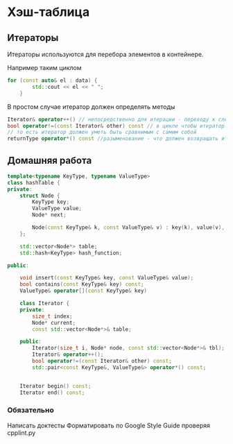 # Хэш-таблица

## Итераторы

Итераторы используются для перебора элементов в контейнере.

Например таким циклом
```cpp
for (const auto& el : data) {
        std::cout << el << " ";
    }

```

В простом случае итератор должен определять методы
```cpp
Iterator& operator++() // непосредственно для итерации - переходу к след элементу
bool operator!=(const Iterator& other) const // в цикле чтобы итератор понимал когда нужно закончить
// то есть итератор должен уметь быть сравнимым с самим собой
returnType operator*() const //разыменование - что должен возвращать итератор
```


## Домашняя работа

```cpp
template<typename KeyType, typename ValueType>
class hashTable {
private:
    struct Node {
        KeyType key;
        ValueType value;
        Node* next;

        Node(const KeyType& k, const ValueType& v) : key(k), value(v), next(nullptr) {}
    };

    std::vector<Node*> table;
    std::hash<KeyType> hash_function;

public:

    void insert(const KeyType& key, const ValueType& value);
    bool contains(const KeyType& key) const;
    ValueType& operator[](const KeyType& key)

    class Iterator {
    private:
        size_t index;
        Node* current;
        const std::vector<Node*>& table;

    public:
        Iterator(size_t i, Node* node, const std::vector<Node*>& tbl);
        Iterator& operator++();
        bool operator!=(const Iterator& other) const;
        std::pair<const KeyType&, ValueType&> operator*() const;


    Iterator begin() const;
    Iterator end() const;

```

### Обязательно 
Написать доктесты
Форматировать по Google Style Guide проверяя cpplint.py

